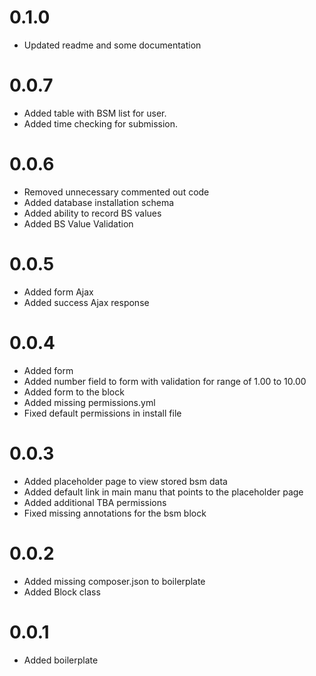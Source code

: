 # 0.1.0
- Updated readme and some documentation

# 0.0.7
- Added table with BSM list for user.
- Added time checking for submission.

# 0.0.6
- Removed unnecessary commented out code
- Added database installation schema
- Added ability to record BS values
- Added BS Value Validation

# 0.0.5
- Added form Ajax
- Added success Ajax response

# 0.0.4
- Added form
- Added number field to form with validation for range of 1.00 to 10.00
- Added form to the block
- Added missing permissions.yml
- Fixed default permissions in install file

# 0.0.3
- Added placeholder page to view stored bsm data
- Added default link in main manu that points to the placeholder page
- Added additional TBA permissions
- Fixed missing annotations for the bsm block

# 0.0.2
- Added missing composer.json to boilerplate
- Added Block class

# 0.0.1
- Added boilerplate
